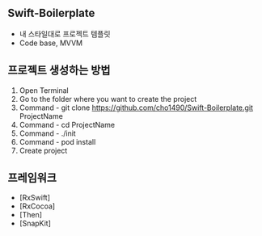 ## Swift-Boilerplate
- 내 스타일대로 프로젝트 템플릿
- Code base, MVVM

## 프로젝트 생성하는 방법
1. Open Terminal
2. Go to the folder where you want to create the project
3. Command - git clone https://github.com/cho1490/Swift-Boilerplate.git ProjectName
4. Command - cd ProjectName
5. Command - ./init
6. Command - pod install
7. Create project

## 프레임워크
 - [RxSwift]
 - [RxCocoa]
 - [Then]
 - [SnapKit]
